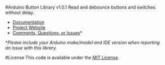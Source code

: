 #Arduino Button Library v1.0.1
Read and debounce buttons and switches without delay.

* [Documentation](http://robotsbigdata.com/docs-arduino-button.html)
* [Project Website](http://robotsbigdata.com)
* [Comments, Questions, or Issues](https://github.com/alextaujenis/RBD_Button/issues/new)*

\**Please include your Arduino make/model and IDE version when reporting an issue with this library.*

#License
This code is available under the [MIT License](http://opensource.org/licenses/mit-license.php).